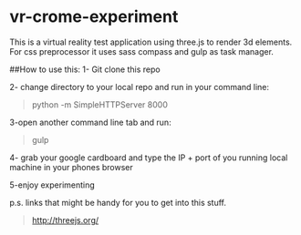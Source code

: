 # vr-crome-experiment

This is a virtual reality test application using three.js to render 3d elements.
For css preprocessor it uses sass compass and gulp as task manager.

##How to use this:
1- Git clone this repo

2- change directory to your local repo and run in your command line:
>python -m SimpleHTTPServer 8000

3-open another command line tab and run:
>gulp

4- grab your google cardboard and type the IP + port of you running local machine in your phones browser

5-enjoy experimenting 

p.s.
links that might be handy for you to get into this stuff.
>http://threejs.org/



